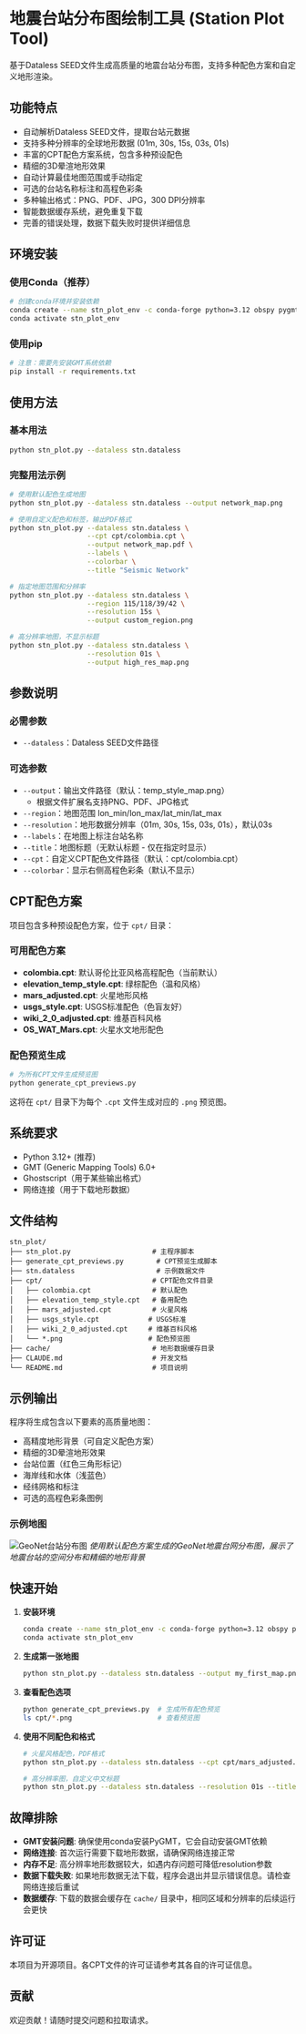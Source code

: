 # 地震台站分布图绘制工具 (Station Plot Tool)

基于Dataless SEED文件生成高质量的地震台站分布图，支持多种配色方案和自定义地形渲染。

## 功能特点

- 自动解析Dataless SEED文件，提取台站元数据
- 支持多种分辨率的全球地形数据 (01m, 30s, 15s, 03s, 01s)
- 丰富的CPT配色方案系统，包含多种预设配色
- 精细的3D晕渲地形效果
- 自动计算最佳地图范围或手动指定
- 可选的台站名称标注和高程色彩条
- 多种输出格式：PNG、PDF、JPG，300 DPI分辨率
- 智能数据缓存系统，避免重复下载
- 完善的错误处理，数据下载失败时提供详细信息

## 环境安装

### 使用Conda（推荐）

```bash
# 创建conda环境并安装依赖
conda create --name stn_plot_env -c conda-forge python=3.12 obspy pygmt
conda activate stn_plot_env
```

### 使用pip

```bash
# 注意：需要先安装GMT系统依赖
pip install -r requirements.txt
```

## 使用方法

### 基本用法

```bash
python stn_plot.py --dataless stn.dataless
```

### 完整用法示例

```bash
# 使用默认配色生成地图
python stn_plot.py --dataless stn.dataless --output network_map.png

# 使用自定义配色和标签，输出PDF格式
python stn_plot.py --dataless stn.dataless \
                   --cpt cpt/colombia.cpt \
                   --output network_map.pdf \
                   --labels \
                   --colorbar \
                   --title "Seismic Network"

# 指定地图范围和分辨率
python stn_plot.py --dataless stn.dataless \
                   --region 115/118/39/42 \
                   --resolution 15s \
                   --output custom_region.png

# 高分辨率地图，不显示标题
python stn_plot.py --dataless stn.dataless \
                   --resolution 01s \
                   --output high_res_map.png
```

## 参数说明

### 必需参数
- `--dataless`：Dataless SEED文件路径

### 可选参数
- `--output`：输出文件路径（默认：temp_style_map.png）
  - 根据文件扩展名支持PNG、PDF、JPG格式
- `--region`：地图范围 lon_min/lon_max/lat_min/lat_max
- `--resolution`：地形数据分辨率（01m, 30s, 15s, 03s, 01s），默认03s
- `--labels`：在地图上标注台站名称
- `--title`：地图标题（无默认标题 - 仅在指定时显示）
- `--cpt`：自定义CPT配色文件路径（默认：cpt/colombia.cpt）
- `--colorbar`：显示右侧高程色彩条（默认不显示）

## CPT配色方案

项目包含多种预设配色方案，位于 `cpt/` 目录：

### 可用配色方案
- **colombia.cpt**: 默认哥伦比亚风格高程配色（当前默认）
- **elevation_temp_style.cpt**: 绿棕配色（温和风格）
- **mars_adjusted.cpt**: 火星地形风格
- **usgs_style.cpt**: USGS标准配色（色盲友好）
- **wiki_2_0_adjusted.cpt**: 维基百科风格
- **OS_WAT_Mars.cpt**: 火星水文地形配色

### 配色预览生成

```bash
# 为所有CPT文件生成预览图
python generate_cpt_previews.py
```

这将在 `cpt/` 目录下为每个 `.cpt` 文件生成对应的 `.png` 预览图。

## 系统要求

- Python 3.12+ (推荐)
- GMT (Generic Mapping Tools) 6.0+
- Ghostscript（用于某些输出格式）
- 网络连接（用于下载地形数据）

## 文件结构

```
stn_plot/
├── stn_plot.py                    # 主程序脚本
├── generate_cpt_previews.py        # CPT预览生成脚本
├── stn.dataless                    # 示例数据文件
├── cpt/                           # CPT配色文件目录
│   ├── colombia.cpt               # 默认配色
│   ├── elevation_temp_style.cpt   # 备用配色
│   ├── mars_adjusted.cpt          # 火星风格
│   ├── usgs_style.cpt            # USGS标准
│   ├── wiki_2_0_adjusted.cpt     # 维基百科风格
│   └── *.png                     # 配色预览图
├── cache/                         # 地形数据缓存目录
├── CLAUDE.md                      # 开发文档
└── README.md                      # 项目说明
```

## 示例输出

程序将生成包含以下要素的高质量地图：
- 高精度地形背景（可自定义配色方案）
- 精细的3D晕渲地形效果
- 台站位置（红色三角形标记）
- 海岸线和水体（浅蓝色）
- 经纬网格和标注
- 可选的高程色彩条图例

### 示例地图
![GeoNet台站分布图](GeoNet_map.png)
*使用默认配色方案生成的GeoNet地震台网分布图，展示了地震台站的空间分布和精细的地形背景*

## 快速开始

1. **安装环境**
   ```bash
   conda create --name stn_plot_env -c conda-forge python=3.12 obspy pygmt
   conda activate stn_plot_env
   ```

2. **生成第一张地图**
   ```bash
   python stn_plot.py --dataless stn.dataless --output my_first_map.png
   ```

3. **查看配色选项**
   ```bash
   python generate_cpt_previews.py  # 生成所有配色预览
   ls cpt/*.png                     # 查看预览图
   ```

4. **使用不同配色和格式**
   ```bash
   # 火星风格配色，PDF格式
   python stn_plot.py --dataless stn.dataless --cpt cpt/mars_adjusted.cpt --output mars_style.pdf
   
   # 高分辨率图，自定义中文标题
   python stn_plot.py --dataless stn.dataless --resolution 01s --title "Seismic Network" --output hires.png
   ```

## 故障排除

- **GMT安装问题**: 确保使用conda安装PyGMT，它会自动安装GMT依赖
- **网络连接**: 首次运行需要下载地形数据，请确保网络连接正常
- **内存不足**: 高分辨率地形数据较大，如遇内存问题可降低resolution参数
- **数据下载失败**: 如果地形数据无法下载，程序会退出并显示错误信息。请检查网络连接后重试
- **数据缓存**: 下载的数据会缓存在 `cache/` 目录中，相同区域和分辨率的后续运行会更快

## 许可证

本项目为开源项目。各CPT文件的许可证请参考其各自的许可证信息。

## 贡献

欢迎贡献！请随时提交问题和拉取请求。
